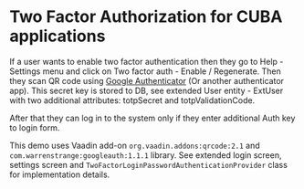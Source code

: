 # Two Factor Authorization for CUBA applications

If a user wants to enable two factor authentication then they go to Help - Settings menu and click on Two factor auth - Enable / Regenerate. Then they scan QR code using [Google Authenticator](https://play.google.com/store/apps/details?id=com.google.android.apps.authenticator2) (Or another authenticator app). This secret key is stored to DB, see extended User entity - ExtUser with two additional attributes: totpSecret and totpValidationCode.


After that they can log in to the system only if they enter additional Auth key to login form.


This demo uses Vaadin add-on `org.vaadin.addons:qrcode:2.1` and `com.warrenstrange:googleauth:1.1.1` library. See extended login screen, settings screen and `TwoFactorLoginPasswordAuthenticationProvider` class for implementation details.
